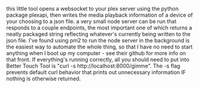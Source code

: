 this little tool opens a websocket to your plex server using the python package plexapi, then writes the media playback information of a device of your choosing to a json file. a very small node server can be run that responds to a couple endpoints, the most important one of which returns a neatly packaged string reflecting whatever's currently being written to the json file. I've found using pm2 to run the node server in the background is the easiest way to automate the whole thing, so that I have no need to start anything when I boot up my computer - see their github for more info on that front. If everything's running correctly, all you should need to put into Better Touch Tool is "curl -s http://localhost:8000/gimme". The -s flag prevents default curl behavior that prints out unnecessary information IF nothing is otherwise returned.